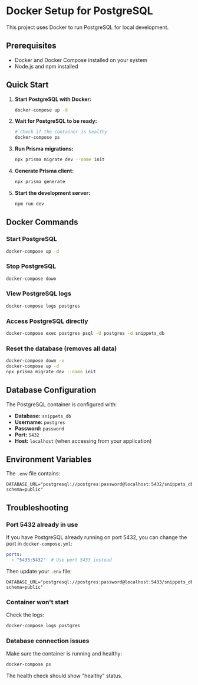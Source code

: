 # Docker Setup for PostgreSQL

This project uses Docker to run PostgreSQL for local development.

## Prerequisites

- Docker and Docker Compose installed on your system
- Node.js and npm installed

## Quick Start

1. **Start PostgreSQL with Docker:**
   ```bash
   docker-compose up -d
   ```

2. **Wait for PostgreSQL to be ready:**
   ```bash
   # Check if the container is healthy
   docker-compose ps
   ```

3. **Run Prisma migrations:**
   ```bash
   npx prisma migrate dev --name init
   ```

4. **Generate Prisma client:**
   ```bash
   npx prisma generate
   ```

5. **Start the development server:**
   ```bash
   npm run dev
   ```

## Docker Commands

### Start PostgreSQL
```bash
docker-compose up -d
```

### Stop PostgreSQL
```bash
docker-compose down
```

### View PostgreSQL logs
```bash
docker-compose logs postgres
```

### Access PostgreSQL directly
```bash
docker-compose exec postgres psql -U postgres -d snippets_db
```

### Reset the database (removes all data)
```bash
docker-compose down -v
docker-compose up -d
npx prisma migrate dev --name init
```

## Database Configuration

The PostgreSQL container is configured with:
- **Database:** `snippets_db`
- **Username:** `postgres`
- **Password:** `password`
- **Port:** `5432`
- **Host:** `localhost` (when accessing from your application)

## Environment Variables

The `.env` file contains:
```
DATABASE_URL="postgresql://postgres:password@localhost:5432/snippets_db?schema=public"
```

## Troubleshooting

### Port 5432 already in use
If you have PostgreSQL already running on port 5432, you can change the port in `docker-compose.yml`:
```yaml
ports:
  - "5433:5432"  # Use port 5433 instead
```
Then update your `.env` file:
```
DATABASE_URL="postgresql://postgres:password@localhost:5433/snippets_db?schema=public"
```

### Container won't start
Check the logs:
```bash
docker-compose logs postgres
```

### Database connection issues
Make sure the container is running and healthy:
```bash
docker-compose ps
```

The health check should show "healthy" status.
